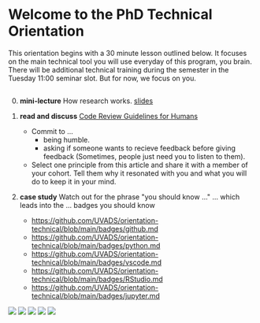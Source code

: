 # Welcome to the PhD Technical Orientation
This orientation begins with a 30 minute lesson outlined below. It focuses on the main technical tool you will use everyday of this program, you brain. There will be additional technical training during the semester in the Tuesday 11:00 seminar slot. But for now, we focus on you.




## 
0. **mini-lecture** How research works. [slides](https://myuva-my.sharepoint.com/:p:/g/personal/lpa2a_virginia_edu/ETZajUzzjuJCmjWDVZGKrrUBfaEcXjXGlrimSRM1f2jozw?e=bCdJ9l)

1. **read and discuss** [Code Review Guidelines for Humans](https://phauer.com/2018/code-review-guidelines/)

    * Commit to ...
      * being humble.
      * asking if someone wants to recieve feedback before giving feedback (Sometimes, people just need you to listen to them).
    * Select one principle from this article and share it with a member of your cohort. Tell them why it resonated with you and what you will do to keep it in your mind.

2. **case study** Watch out for the phrase "you should know ..." ... which leads into the ... badges you should know
    * https://github.com/UVADS/orientation-technical/blob/main/badges/github.md
    * https://github.com/UVADS/orientation-technical/blob/main/badges/python.md
    * https://github.com/UVADS/orientation-technical/blob/main/badges/vscode.md
    * https://github.com/UVADS/orientation-technical/blob/main/badges/RStudio.md
    * https://github.com/UVADS/orientation-technical/blob/main/badges/jupyter.md

![](https://github.com/UVADS/orientation-technical/blob/main/content/images/github-badge.png) ![](https://github.com/UVADS/orientation-technical/blob/main/content/images/python-badge.png) ![](https://github.com/UVADS/orientation-technical/blob/main/content/images/vscode-badge.png) ![](https://github.com/UVADS/orientation-technical/blob/main/content/images/rstudio-token.png) ![](https://github.com/UVADS/orientation-technical/blob/main/content/images/jupyter-token.png)

